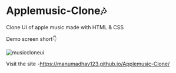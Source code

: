 # Applemusic-Clone🎶 

 Clone UI of apple music made with HTML & CSS
 
 Demo screen short👇
 
 
 ![musiccloneui](https://user-images.githubusercontent.com/85437534/202844902-0e6a934b-811b-4b1d-ae7d-ab733efd421e.png)
 
 Visit the site -https://manumadhav123.github.io/Applemusic-Clone/
